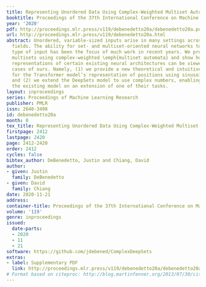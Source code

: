 ```yaml
---
title: Representing Unordered Data Using Complex-Weighted Multiset Automata
booktitle: Proceedings of the 37th International Conference on Machine Learning
year: '2020'
pdf: http://proceedings.mlr.press/v119/debenedetto20a/debenedetto20a.pdf
url: http://proceedings.mlr.press/v119/debenedetto20a.html
abstract: Unordered, variable-sized inputs arise in many settings across multiple
  fields. The ability for set- and multiset-oriented neural networks to handle this
  type of input has been the focus of much work in recent years. We propose to represent
  multisets using complex-weighted \emph{multiset automata} and show how the multiset
  representations of certain existing neural architectures can be viewed as special
  cases of ours. Namely, (1) we provide a new theoretical and intuitive justification
  for the Transformer model’s representation of positions using sinusoidal functions,
  and (2) we extend the DeepSets model to use complex numbers, enabling it to outperform
  the existing model on an extension of one of their tasks.
layout: inproceedings
series: Proceedings of Machine Learning Research
publisher: PMLR
issn: 2640-3498
id: debenedetto20a
month: 0
tex_title: Representing Unordered Data Using Complex-Weighted Multiset Automata
firstpage: 2412
lastpage: 2420
page: 2412-2420
order: 2412
cycles: false
bibtex_author: DeBenedetto, Justin and Chiang, David
author:
- given: Justin
  family: DeBenedetto
- given: David
  family: Chiang
date: 2020-11-21
address: 
container-title: Proceedings of the 37th International Conference on Machine Learning
volume: '119'
genre: inproceedings
issued:
  date-parts:
  - 2020
  - 11
  - 21
software: https://github.com/jdebened/ComplexDeepSets
extras:
- label: Supplementary PDF
  link: http://proceedings.mlr.press/v119/debenedetto20a/debenedetto20a-supp.pdf
# Format based on citeproc: http://blog.martinfenner.org/2013/07/30/citeproc-yaml-for-bibliographies/
---
```

